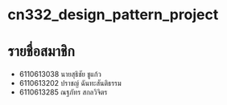 # cn332_design_pattern_project

# รายชื่อสมาชิก
* 6110613038 นายสุธิชัย ชูแก้ว
* 6110613202 ปราชญ์ ฉันทะสันติธรรม
* 6110613285 ณฐภัทร สกลวิจิตร
